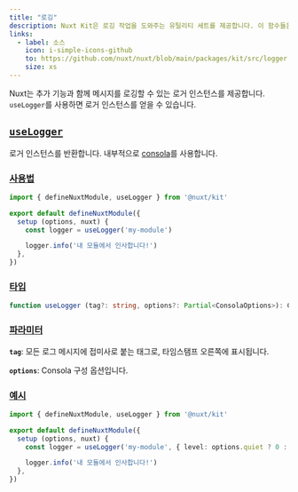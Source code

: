 ```yaml
---
title: "로깅"
description: Nuxt Kit은 로깅 작업을 도와주는 유틸리티 세트를 제공합니다. 이 함수들은 추가 기능과 함께 메시지를 로깅할 수 있게 해줍니다.
links:
  - label: 소스
    icon: i-simple-icons-github
    to: https://github.com/nuxt/nuxt/blob/main/packages/kit/src/logger.ts
    size: xs
---
```


Nuxt는 추가 기능과 함께 메시지를 로깅할 수 있는 로거 인스턴스를 제공합니다. `useLogger`를 사용하면 로거 인스턴스를 얻을 수 있습니다.

## [`useLogger`](#uselogger)

로거 인스턴스를 반환합니다. 내부적으로 [consola](https://github.com/unjs/consola)를 사용합니다.

### [사용법](#usage)

```ts twoslash
import { defineNuxtModule, useLogger } from '@nuxt/kit'

export default defineNuxtModule({
  setup (options, nuxt) {
    const logger = useLogger('my-module')

    logger.info('내 모듈에서 인사합니다!')
  },
})
```

### [타입](#type)

```ts
function useLogger (tag?: string, options?: Partial<ConsolaOptions>): ConsolaInstance
```

### [파라미터](#parameters)

**`tag`**: 모든 로그 메시지에 접미사로 붙는 태그로, 타임스탬프 오른쪽에 표시됩니다.

**`options`**: Consola 구성 옵션입니다.

### [예시](#examples)

```ts twoslash
import { defineNuxtModule, useLogger } from '@nuxt/kit'

export default defineNuxtModule({
  setup (options, nuxt) {
    const logger = useLogger('my-module', { level: options.quiet ? 0 : 3 })

    logger.info('내 모듈에서 인사합니다!')
  },
})
```
